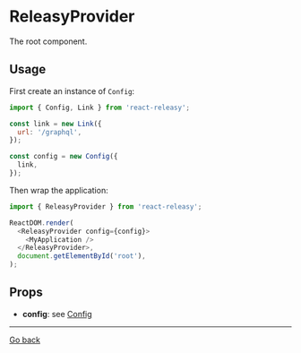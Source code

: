 # ReleasyProvider

The root component.

## Usage

First create an instance of `Config`:

```javascript
import { Config, Link } from 'react-releasy';

const link = new Link({
  url: '/graphql',
});

const config = new Config({
  link,
});
```

Then wrap the application:

```javascript
import { ReleasyProvider } from 'react-releasy';

ReactDOM.render(
  <ReleasyProvider config={config}>
    <MyApplication />
  </ReleasyProvider>,
  document.getElementById('root'),
);
```

## Props

- **config**: see [Config](../classes/Config.md)

----

[Go back](../)
